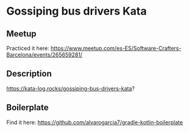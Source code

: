 # Gossiping bus drivers Kata

## Meetup

Practiced it here: https://www.meetup.com/es-ES/Software-Crafters-Barcelona/events/265659281/

## Description

https://kata-log.rocks/gossiping-bus-drivers-kata?

## Boilerplate

Find it here: https://github.com/alvarogarcia7/gradle-kotlin-boilerplate
 
